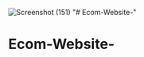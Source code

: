 ![Screenshot (151)](https://user-images.githubusercontent.com/77093450/119025376-b1ef2a80-b9c1-11eb-970f-498b6ea49b36.png)
"# Ecom-Website-" 
# Ecom-Website-
